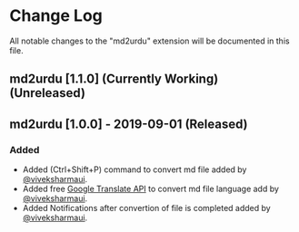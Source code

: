 # Change Log

All notable changes to the "md2urdu" extension will be documented in this file.

## md2urdu [1.1.0] (Currently Working) (Unreleased)


## md2urdu [1.0.0] - 2019-09-01 (Released) 
### Added
- Added (Ctrl+Shift+P) command to convert md file added by [@viveksharmaui](https://github.com/viveksharmaui).
- Added free [Google Translate API](https://www.npmjs.com/package/@vitalets/google-translate-api) to convert md file language add by [@viveksharmaui](https://github.com/viveksharmaui).
- Added Notifications after convertion of file is completed added by [@viveksharmaui](https://github.com/viveksharmaui).
